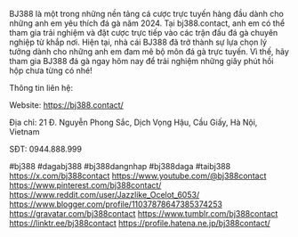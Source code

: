 BJ388 là một trong những nền tảng cá cược trực tuyến hàng đầu dành cho những anh em yêu thích đá gà năm 2024. Tại bj388.contact, anh em có thể tham gia trải nghiệm và đặt cược trực tiếp vào các trận đấu đá gà chuyên nghiệp từ khắp nơi. Hiện tại, nhà cái BJ388 đã trở thành sự lựa chọn lý tưởng dành cho những anh em đam mê bộ môn đá gà trực tuyến. Vì thế, hãy tham gia BJ388 đá gà ngay hôm nay để trải nghiệm những giây phút hồi hộp chưa từng có nhé!
 
Thông tin liên hệ:

Website: https://bj388.contact/

Địa chỉ: 21 Đ. Nguyễn Phong Sắc, Dịch Vọng Hậu, Cầu Giấy, Hà Nội, Vietnam

SĐT: 0944.888.999

#bj388 #dagabj388 #bj388dangnhap #bj388daga #taibj388
https://x.com/bj388contact
https://www.youtube.com/@bj388contact
https://www.pinterest.com/bj388contact/
https://www.reddit.com/user/Jazzlike_Ocelot_6053/
https://www.blogger.com/profile/11037878647385374253
https://gravatar.com/bj388contact
https://www.tumblr.com/bj388contact
https://linktr.ee/bj388contact
https://profile.hatena.ne.jp/bj388contact/
